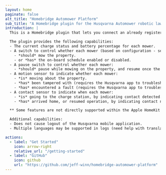 ```yaml
---
layout: home
paginate: false
alt_title: "Homebridge Automower Platform"
sub_title: "A Homebridge plugin for the Husqvarna Automower robotic lawn mower"
introduction: |
  This is a Homebridge plugin that lets you connect an already registered Husqvarna Automower to Apple HomeKit by using Homebridge.

  The plugin provides the following capabilities:
  - The current charge status and battery percentage for each mower.
  - A switch to control whether each mower (based on configuration - see documentation):
    - *should* mow the property.
    - or *has* the on-board schedule enabled or disabled.
  - A pause switch to control whether each mower:
    - *should* pause while mowing on the property, and resume once the switch is turned off.
  - A motion sensor to indicate whether each mower:
    - *is* moving about the property.
    - *has* been tampered with (requires the Husqvarna app to troubleshoot) and needs assistance. **
    - *has* encountered a fault (requires the Husqvarna app to troubleshoot) and needs assistance. **
  - A contact sensor to indicate when each mower:
    - *is* going to the charge station, by indicating contact detected. **
    - *has* arrived home, or resumed operation, by indicating contact not detected. **

  ** Some features are not directly supported within the Apple HomeKit app for automation and will require a 3rd party application (such as Controller for HomeKit) to use for any automations.

  Additional capabilities:
  - Does not cause logout of the Husqvarna mobile application.
  - Multiple languages may be supported in logs (need help with translations).

actions:
  - label: "Get Started"
    icon: arrow-right
    relative_url: "/getting-started"
  - label: "GitHub"
    icon: github
    url: "https://github.com/jeff-winn/homebridge-automower-platform"
---
```

